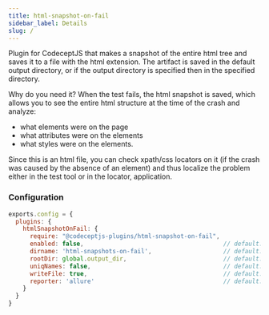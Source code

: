 ```yaml
---
title: html-snapshot-on-fail
sidebar_label: Details
slug: /
---
```


Plugin for CodeceptJS that makes a snapshot of the entire html tree and saves it to a file with the html extension.
The artifact is saved in the default output directory, or if the output directory is specified then in the specified directory.

Why do you need it? When the test fails, the html snapshot is saved, which allows you to see the entire html structure at the time of the crash and analyze:

-  what elements were on the page
-  what attributes were on the elements
-  what styles were on the elements.

Since this is an html file, you can check xpath/css locators on it (if the crash was caused by the absence of an element)
and thus localize the problem either in the test tool or in the locator, application.

### Configuration

```js
exports.config = {
  plugins: {
    htmlSnapshotOnFail: {
      require: "@codeceptjs-plugins/html-snapshot-on-fail",
      enabled: false,                                       // default: false
      dirname: 'html-snapshots-on-fail',                    // default: 'html-snapshots-on-fail'
      rootDir: global.output_dir,                           // default: global.output_dir
      uniqNames: false,                                     // default: false
      writeFile: true,                                      // default: true
      reporter: 'allure'                                    // default: undefined
    }
  }
}
```
